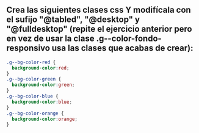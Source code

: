 ## Crea las siguientes clases css Y modifícala con el sufijo "@tabled", "@desktop" y "@fulldesktop" (repite el ejercicio anterior pero en vez de usar la clase .g--color-fondo-responsivo usa las clases que acabas de crear):

```css
.g--bg-color-red {
  background-color:red;
}
.g--bg-color-green {
  background-color:green;
}
.g--bg-color-blue {
  background-color:blue;
}
.g--bg-color-orange {
  background-color:orange;
}
```